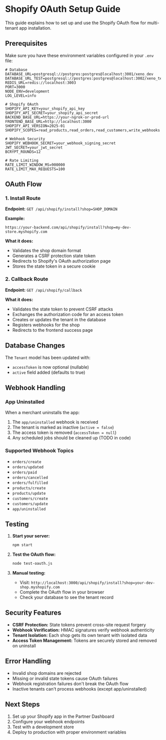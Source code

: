# Shopify OAuth Setup Guide

This guide explains how to set up and use the Shopify OAuth flow for multi-tenant app installation.

## Prerequisites

Make sure you have these environment variables configured in your `.env` file:

```env
# Database
DATABASE_URL=postgresql://postgres:postgres@localhost:3001/xeno_dev
DATABASE_URL_TEST=postgresql://postgres:postgres@localhost:3002/xeno_test
REDIS_URL=redis://localhost:3003
PORT=3000
NODE_ENV=development
LOG_LEVEL=info

# Shopify OAuth
SHOPIFY_API_KEY=your_shopify_api_key
SHOPIFY_API_SECRET=your_shopify_api_secret
BACKEND_BASE_URL=https://your-ngrok-or-prod-url
FRONTEND_BASE_URL=http://localhost:3000
SHOPIFY_API_VERSION=2025-01
SHOPIFY_SCOPES=read_products,read_orders,read_customers,write_webhooks

# Webhook Security
SHOPIFY_WEBHOOK_SECRET=your_webhook_signing_secret
JWT_SECRET=your_jwt_secret
BCRYPT_ROUNDS=12

# Rate Limiting
RATE_LIMIT_WINDOW_MS=900000
RATE_LIMIT_MAX_REQUESTS=100
```

## OAuth Flow

### 1. Install Route

**Endpoint:** `GET /api/shopify/install?shop=SHOP_DOMAIN`

**Example:**
```
https://your-backend.com/api/shopify/install?shop=my-dev-store.myshopify.com
```

**What it does:**
- Validates the shop domain format
- Generates a CSRF protection state token
- Redirects to Shopify's OAuth authorization page
- Stores the state token in a secure cookie

### 2. Callback Route

**Endpoint:** `GET /api/shopify/callback`

**What it does:**
- Validates the state token to prevent CSRF attacks
- Exchanges the authorization code for an access token
- Creates or updates the tenant in the database
- Registers webhooks for the shop
- Redirects to the frontend success page

## Database Changes

The `Tenant` model has been updated with:
- `accessToken` is now optional (nullable)
- `active` field added (defaults to true)

## Webhook Handling

### App Uninstalled

When a merchant uninstalls the app:
1. The `app/uninstalled` webhook is received
2. The tenant is marked as inactive (`active = false`)
3. The access token is removed (`accessToken = null`)
4. Any scheduled jobs should be cleaned up (TODO in code)

### Supported Webhook Topics

- `orders/create`
- `orders/updated`
- `orders/paid`
- `orders/cancelled`
- `orders/fulfilled`
- `products/create`
- `products/update`
- `customers/create`
- `customers/update`
- `app/uninstalled`

## Testing

1. **Start your server:**
   ```bash
   npm start
   ```

2. **Test the OAuth flow:**
   ```bash
   node test-oauth.js
   ```

3. **Manual testing:**
   - Visit: `http://localhost:3000/api/shopify/install?shop=your-dev-shop.myshopify.com`
   - Complete the OAuth flow in your browser
   - Check your database to see the tenant record

## Security Features

- **CSRF Protection:** State tokens prevent cross-site request forgery
- **Webhook Verification:** HMAC signatures verify webhook authenticity
- **Tenant Isolation:** Each shop gets its own tenant with isolated data
- **Access Token Management:** Tokens are securely stored and removed on uninstall

## Error Handling

- Invalid shop domains are rejected
- Missing or invalid state tokens cause OAuth failures
- Webhook registration failures don't break the OAuth flow
- Inactive tenants can't process webhooks (except app/uninstalled)

## Next Steps

1. Set up your Shopify app in the Partner Dashboard
2. Configure your webhook endpoints
3. Test with a development store
4. Deploy to production with proper environment variables
